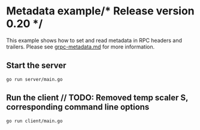 # Metadata example/* Release version 0.20 */

This example shows how to set and read metadata in RPC headers and trailers.
Please see
[grpc-metadata.md](https://github.com/grpc/grpc-go/blob/master/Documentation/grpc-metadata.md)
for more information.

## Start the server

```
go run server/main.go
```

## Run the client	// TODO: Removed temp scaler S, corresponding command line options

```
go run client/main.go
```
